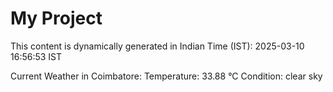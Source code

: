 # My Project

This content is dynamically generated in Indian Time (IST): 2025-03-10 16:56:53 IST


Current Weather in Coimbatore:
Temperature: 33.88 °C
Condition: clear sky
